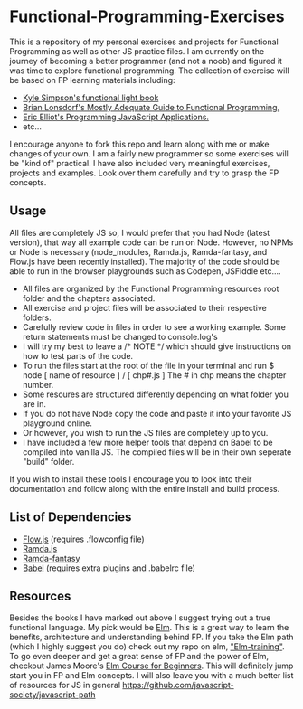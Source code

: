 # Functional-Programming-Exercises
This is a repository of my personal exercises and projects for Functional Programming as well as other JS practice files.
I am currently on the journey of becoming a better programmer (and not a noob) and figured it was time to explore functional programming.
The collection of exercise will be based on FP learning materials including:

- [Kyle Simpson's functional light book](https://github.com/getify/Functional-Light-JS)
- [Brian Lonsdorf's Mostly Adequate Guide to Functional Programming.](https://drboolean.gitbooks.io/mostly-adequate-guide/content/)
- [Eric Elliot's Programming JavaScript Applications.](http://chimera.labs.oreilly.com/books/1234000000262/index.html)
- etc...

I encourage anyone to fork this repo and learn along with me or make changes of your own. I am a fairly new programmer so some exercises will be "kind of" practical. I have also included very meaningful exercises, projects and examples. Look over them carefully and try to grasp the FP concepts.

## Usage

All files are completely JS so, I would prefer that you had Node (latest version), that way all example code can be run on Node. However, no NPMs or Node is necessary (node_modules, Ramda.js, Ramda-fantasy, and Flow.js have been recently installed). The majority of the code should be able to run in the browser playgrounds such as Codepen, JSFiddle etc....

- All files are organized by the Functional Programming resources root folder and the chapters associated.
- All exercise and project files will be associated to their respective folders.
- Carefully review code in files in order to see a working example. Some return statements must be changed to console.log's
- I will try my best to leave a /* NOTE */ which should give instructions on how to test parts of the code.
- To run the files start at the root of the file in your terminal and run $ node [ name of resource ] / [ chp#.js ] The # in chp means the chapter number.
- Some resoures are structured differently depending on what folder you are in.
- If you do not have Node copy the code and paste it into your favorite JS playground online. 
- Or however, you wish to run the JS files are completely up to you.
- I have included a few more helper tools that depend on Babel to be compiled into vanilla JS. The compiled files will be in their own seperate "build" folder.

If you wish to install these tools I encourage you to look into their documentation and follow along with the entire install and build process.

## List of Dependencies
- [Flow.js](https://flowtype.org/) (requires .flowconfig file)
- [Ramda.js](http://ramdajs.com/)
- [Ramda-fantasy](https://github.com/ramda/ramda-fantasy)
- [Babel](https://babeljs.io/) (requires extra plugins and .babelrc file)

## Resources

Besides the books I have marked out above I suggest trying out a true functional language. My pick would be [Elm](http://www.elm-lang.org/). This is a great way to learn the benefits, architecture and understanding behind FP.
If you take the Elm path (which I highly suggest you do) check out my repo on elm, ["Elm-training"](https://github.com/InceptionCode/elm-training). 
To go even deeper and get a great sense of FP and the power of Elm, checkout James Moore's [Elm Course for Beginners](http://courses.knowthen.com/p/elm-for-beginners). This will definitely jump start you in FP and Elm concepts.
I will also leave you with a much better list of resources for JS in general https://github.com/javascript-society/javascript-path
